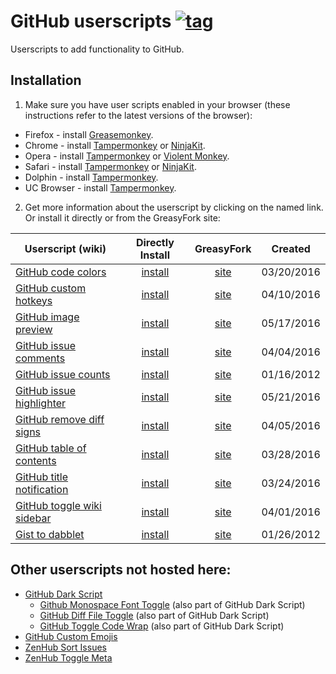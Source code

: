 # GitHub userscripts [![tag](https://img.shields.io/github/tag/Mottie/GitHub-userscripts.svg)](https://github.com/Mottie/GitHub-userscripts/tags)

Userscripts to add functionality to GitHub.

## Installation

1. Make sure you have user scripts enabled in your browser (these instructions refer to the latest versions of the browser):

  * Firefox - install [Greasemonkey](https://addons.mozilla.org/en-US/firefox/addon/greasemonkey/).
  * Chrome - install [Tampermonkey](https://tampermonkey.net/?ext=dhdg&browser=chrome) or [NinjaKit](https://chrome.google.com/webstore/detail/gpbepnljaakggeobkclonlkhbdgccfek).
  * Opera - install [Tampermonkey](https://tampermonkey.net/?ext=dhdg&browser=opera) or [Violent Monkey](https://addons.opera.com/en/extensions/details/violent-monkey/).
  * Safari - install [Tampermonkey](https://tampermonkey.net/?ext=dhdg&browser=safari) or [NinjaKit](http://ss-o.net/safari/extension/NinjaKit.safariextz).
  * Dolphin - install [Tampermonkey](https://tampermonkey.net/?ext=dhdg&browser=dolphin).
  * UC Browser - install [Tampermonkey](https://tampermonkey.net/?ext=dhdg&browser=ucweb).

2. Get more information about the userscript by clicking on the named link. Or install it directly or from the GreasyFork site:

  | Userscript (wiki)                      | Directly Install   | GreasyFork     | Created    |
  |----------------------------------------|:------------------:|:--------------:|------------|
  | [GitHub code colors][ccs-wiki]         | [install][ccs-raw] | [site][ccs-gf] | 03/20/2016 |
  | [GitHub custom hotkeys][chk-wiki]      | [install][chk-raw] | [site][chk-gf] | 04/10/2016 |
  | [GitHub image preview][ipv-wiki]       | [install][ipv-raw] | [site][ipv-gf] | 05/17/2016 |
  | [GitHub issue comments][ic1-wiki]      | [install][ic1-raw] | [site][ic1-gf] | 04/04/2016 |
  | [GitHub issue counts][ic2-wiki]        | [install][ic2-raw] | [site][ic2-gf] | 01/16/2012 |
  | [GitHub issue highlighter][gih-wiki]   | [install][gih-raw] | [site][gih-gf] | 05/21/2016 |
  | [GitHub remove diff signs][rds-wiki]   | [install][rds-raw] | [site][rds-gf] | 04/05/2016 |
  | [GitHub table of contents][toc-wiki]   | [install][toc-raw] | [site][toc-gf] | 03/28/2016 |
  | [GitHub title notification][tbn-wiki]  | [install][tbn-raw] | [site][tbn-gf] | 03/24/2016 |
  | [GitHub toggle wiki sidebar][tws-wiki] | [install][tws-raw] | [site][tws-gf] | 04/01/2016 |
  | [Gist to dabblet][g2d-wiki]            | [install][g2d-raw] | [site][g2d-gf] | 01/26/2012 |

[ccs-wiki]: https://github.com/Mottie/GitHub-userscripts/wiki/GitHub-code-colors
[chk-wiki]: https://github.com/Mottie/GitHub-userscripts/wiki/GitHub-custom-hotkeys
[ipv-wiki]: https://github.com/Mottie/GitHub-userscripts/wiki/GitHub-image-preview
[ic1-wiki]: https://github.com/Mottie/GitHub-userscripts/wiki/GitHub-issue-comments
[ic2-wiki]: https://github.com/Mottie/GitHub-userscripts/wiki/GitHub-issue-counts
[gih-wiki]: https://github.com/Mottie/GitHub-userscripts/wiki/GitHub-issue-highlighter
[rds-wiki]: https://github.com/Mottie/GitHub-userscripts/wiki/GitHub-remove-diff-signs
[toc-wiki]: https://github.com/Mottie/GitHub-userscripts/wiki/GitHub-table-of-contents
[tbn-wiki]: https://github.com/Mottie/GitHub-userscripts/wiki/GitHub-title-notification
[tws-wiki]: https://github.com/Mottie/GitHub-userscripts/wiki/GitHub-toggle-wiki-sidebar
[g2d-wiki]: https://github.com/Mottie/GitHub-userscripts/wiki/Gist-to-dabblet

[ccs-raw]: https://raw.githubusercontent.com/Mottie/GitHub-userscripts/master/github-code-colors.user.js
[chk-raw]: https://raw.githubusercontent.com/Mottie/GitHub-userscripts/master/github-custom-hotkeys.user.js
[ipv-raw]: https://raw.githubusercontent.com/Mottie/GitHub-userscripts/master/github-image-preview.user.js
[ic1-raw]: https://raw.githubusercontent.com/Mottie/GitHub-userscripts/master/github-issue-comments.user.js
[ic2-raw]: https://raw.githubusercontent.com/Mottie/GitHub-userscripts/master/github-issue-counts.user.js
[gih-raw]: https://raw.githubusercontent.com/Mottie/GitHub-userscripts/master/github-issue-highlighter.user.js
[rds-raw]: https://raw.githubusercontent.com/Mottie/GitHub-userscripts/master/github-remove-diff-signs.user.js
[toc-raw]: https://raw.githubusercontent.com/Mottie/GitHub-userscripts/master/github-toc.user.js
[tbn-raw]: https://raw.githubusercontent.com/Mottie/GitHub-userscripts/master/github-title-notification.user.js
[tws-raw]: https://raw.githubusercontent.com/Mottie/GitHub-userscripts/master/github-toggle-wiki-sidebar.user.js
[g2d-raw]: https://raw.githubusercontent.com/Mottie/GitHub-userscripts/master/gist-to-dabblet.user.js

[ccs-gf]: https://greasyfork.org/en/scripts/18141-github-code-colors
[chk-gf]: https://greasyfork.org/en/scripts/18675-github-custom-hotkeys
[ipv-gf]: https://greasyfork.org/en/scripts/19773-github-image-preview
[ic1-gf]: https://greasyfork.org/en/scripts/18503-github-toggle-issue-comments
[ic2-gf]: https://greasyfork.org/en/scripts/15560-github-show-repo-issues
[gih-gf]: https://greasyfork.org/en/scripts/19867-github-issue-highlighter
[rds-gf]: https://greasyfork.org/en/scripts/18520-github-remove-diff-signs
[toc-gf]: https://greasyfork.org/en/scripts/18344-github-toc
[tbn-gf]: https://greasyfork.org/en/scripts/18253-github-title-notification
[tws-gf]: https://greasyfork.org/en/scripts/18433-github-toggle-wiki-sidebar
[g2d-gf]: https://greasyfork.org/en/scripts/18254-gist-to-dabblet

## Other userscripts not hosted here:

* [GitHub Dark Script](https://github.com/StylishThemes/GitHub-Dark-Script)
  * [Github Monospace Font Toggle](https://greasyfork.org/en/scripts/18787-github-monospace-font-toggle) (also part of GitHub Dark Script)
  * [GitHub Diff File Toggle](https://greasyfork.org/en/scripts/18788-github-diff-file-toggle) (also part of GitHub Dark Script)
  * [GitHub Toggle Code Wrap](https://greasyfork.org/en/scripts/18789-github-toggle-code-wrap) (also part of GitHub Dark Script)
* [GitHub Custom Emojis](https://github.com/StylishThemes/GitHub-Custom-Emojis)
* [ZenHub Sort Issues](https://github.com/Mottie/ZenHub-userscripts#zenhub-sort-issues)
* [ZenHub Toggle Meta](https://github.com/Mottie/ZenHub-userscripts#zenhub-toggle-meta)
